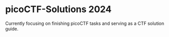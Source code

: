 # picoCTF-Solutions 2024
 Currently focusing on finishing picoCTF tasks and serving as a CTF solution guide.
